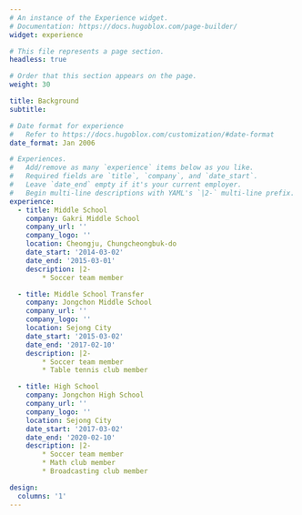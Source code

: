 ```yaml
---
# An instance of the Experience widget.
# Documentation: https://docs.hugoblox.com/page-builder/
widget: experience

# This file represents a page section.
headless: true

# Order that this section appears on the page.
weight: 30

title: Background
subtitle:

# Date format for experience
#   Refer to https://docs.hugoblox.com/customization/#date-format
date_format: Jan 2006

# Experiences.
#   Add/remove as many `experience` items below as you like.
#   Required fields are `title`, `company`, and `date_start`.
#   Leave `date_end` empty if it's your current employer.
#   Begin multi-line descriptions with YAML's `|2-` multi-line prefix.
experience:
  - title: Middle School
    company: Gakri Middle School
    company_url: ''
    company_logo: ''
    location: Cheongju, Chungcheongbuk-do
    date_start: '2014-03-02'
    date_end: '2015-03-01'
    description: |2-
        * Soccer team member

  - title: Middle School Transfer
    company: Jongchon Middle School
    company_url: ''
    company_logo: ''
    location: Sejong City
    date_start: '2015-03-02'
    date_end: '2017-02-10'
    description: |2-
        * Soccer team member
        * Table tennis club member

  - title: High School
    company: Jongchon High School
    company_url: ''
    company_logo: ''
    location: Sejong City
    date_start: '2017-03-02'
    date_end: '2020-02-10'
    description: |2-
        * Soccer team member
        * Math club member
        * Broadcasting club member

design:
  columns: '1'
---
```

